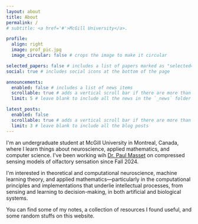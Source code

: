 ```yaml
---
layout: about
title: About
permalink: /
# subtitle: <a href='#'>McGill University</a>.

profile:
  align: right
  image: prof_pic.jpg
  image_circular: false # crops the image to make it circular

selected_papers: false # includes a list of papers marked as "selected={true}"
social: true # includes social icons at the bottom of the page

announcements:
  enabled: false # includes a list of news items
  scrollable: true # adds a vertical scroll bar if there are more than 3 news items
  limit: 5 # leave blank to include all the news in the `_news` folder

latest_posts:
  enabled: false
  scrollable: true # adds a vertical scroll bar if there are more than 3 new posts items
  limit: 3 # leave blank to include all the blog posts
---
```


I'm an undergraduate student at McGill University in Montreal, Canada, where I learn things about neuroscience, applied mathematics, and computer science. I've been working wih <a href='https://mila.quebec/en/directory/paul-masset'>Dr. Paul Masset</a> on compressed sensing models of olfactory sensation since Fall 2024.

I'm interested in theoretical and computational neuroscience, machine learning theory, and applied mathematics—particularly in the computational principles and implementations that underlie intellectual processes, from sensing and learning to decision-making, in both artificial and biological systems.

You can find some of my notes, a collection of resources I found useful,
and some random stuffs on this website. 